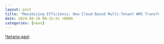 ```yaml
---
layout: post
title: "Maximizing Efficiency: How Cloud-Based Multi-Tenant WMS Transforms Distribution & 3PL Operations | Data Centre Magazine"
date: 2024-08-10 08:15:51 +0000
categories: [news]
---
```


[Читати далі](https://datacentremagazine.com/data-centres/infor-on-prem-cloud-based-multi-tenant-wms)
